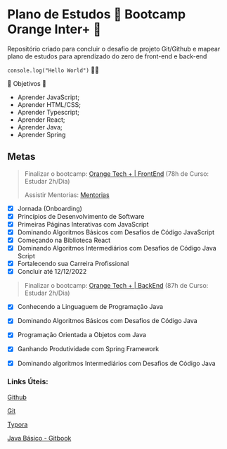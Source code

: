 # Plano de Estudos :book: Bootcamp Orange Inter+ :tangerine:

Repositório criado para concluir o desafio de projeto Git/Github e mapear plano de estudos para aprendizado do zero de front-end e back-end

`` console.log("Hello World") `` :man_technologist:

🌟 Objetivos :star2:

- Aprender JavaScript;
- Aprender HTML/CSS;
- Aprender Typescript;
- Aprender React;
- Aprender Java;
- Aprender Spring



## **Metas**

>  Finalizar o bootcamp: [Orange Tech + | FrontEnd](https://web.dio.me/track/orange-tech) (78h de Curso: Estudar 2h/Dia)
>
> Assistir Mentorias: [Mentorias](https://web.dio.me/track/orange-tech?tab=mentoring)
>

> 

- [x] Jornada (Onboarding)
- [x] Princípios de Desenvolvimento de Software
- [x] Primeiras Páginas Interativas com JavaScript
- [x] Dominando Algoritmos Básicos com Desafios de Código JavaScript
- [x] Começando na Biblioteca React
- [x] Dominando Algoritmos Intermediários com Desafios de Código Java Script
- [x] Fortalecendo sua Carreira Profissional
- [x] Concluir até 12/12/2022

> Finalizar o bootcamp: [Orange Tech + | BackEnd](https://web.dio.me/track/orange-tech-backend) (87h de Curso: Estudar 2h/Dia)

>

- [x] Conhecendo a Linguaguem de Programação Java
- [x] Dominando Algoritmos Básicos com Desafios de Código Java
- [x] Programação Orientada a Objetos com Java
- [x] Ganhando Produtividade com Spring Framework
- [x] Dominando algoritmos Intermediários com Desafios de Código Java


### **Links Úteis:**

[Github](https://github.com/)

[Git](https://git-scm.com/downloads)

[Typora](https://typora.io/)

[Java Básico - Gitbook](https://glysns.gitbook.io/java-basico/)



